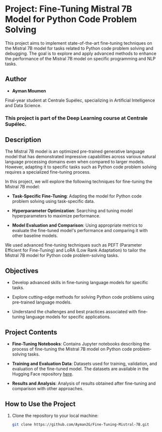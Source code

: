 # Project: Fine-Tuning Mistral 7B Model for Python Code Problem Solving

This project aims to implement state-of-the-art fine-tuning techniques on the Mistral 7B model for tasks related to Python code problem solving and debugging. The goal is to explore and apply advanced methods to enhance the performance of the Mistral 7B model on specific programming and NLP tasks.

## Author
- **Ayman Moumen**

Final-year student at Centrale Supélec, specializing in Artificial Intelligence and Data Science.

### This project is part of the Deep Learning course at Centrale Supélec.


## Description

The Mistral 7B model is an optimized pre-trained generative language model that has demonstrated impressive capabilities across various natural language processing domains even when compared to larger models. However, adapting it to specific tasks such as Python code problem solving requires a specialized fine-tuning process.

In this project, we will explore the following techniques for fine-tuning the Mistral 7B model:

- **Task-Specific Fine-Tuning**: Adapting the model for Python code problem solving using task-specific data.
  
- **Hyperparameter Optimization**: Searching and tuning model hyperparameters to maximize performance.

- **Model Evaluation and Comparison**: Using appropriate metrics to evaluate the fine-tuned model's performance and comparing it with other baseline models.

We used advanced fine-tuning techniques such as PEFT (Parameter Efficient for Fine-Tuning) and LoRA (Low Rank Adaptation) to tailor the Mistral 7B model for Python code problem-solving tasks.

## Objectives

- Develop advanced skills in fine-tuning language models for specific tasks.
  
- Explore cutting-edge methods for solving Python code problems using pre-trained language models.

- Understand the challenges and best practices associated with fine-tuning language models for specific applications.

## Project Contents

- **Fine-Tuning Notebooks**: Contains Jupyter notebooks describing the process of fine-tuning the Mistral 7B model on Python code problem-solving tasks.

- **Training and Evaluation Data**: Datasets used for training, validation, and evaluation of the fine-tuned model. The datasets are available in the Hugging Face repository [here](https://huggingface.co/datasets/ayman56/stackoverflow_qa_python_Preprocessed).

- **Results and Analysis**: Analysis of results obtained after fine-tuning and comparison with other approaches.

## How to Use the Project

1. Clone the repository to your local machine:
   ```bash
   git clone https://github.com/Ayman2G/Fine-Tuning-Mistral-7B.git
